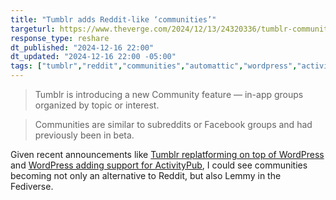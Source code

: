 ```yaml
---
title: "Tumblr adds Reddit-like ‘communities’"
targeturl: https://www.theverge.com/2024/12/13/24320336/tumblr-communities-reddit-topics-groups
response_type: reshare
dt_published: "2024-12-16 22:00"
dt_updated: "2024-12-16 22:00 -05:00"
tags: ["tumblr","reddit","communities","automattic","wordpress","activitypub","fediverse","lemmy"]
---
```


> Tumblr is introducing a new Community feature — in-app groups organized by topic or interest.

> Communities are similar to subreddits or Facebook groups and had previously been in beta.

Given recent announcements like [Tumblr replatforming on top of WordPress](/notes/shipping-wordpress-tumblr/) and [WordPress adding support for ActivityPub](/responses/wordpress-activitypub-plugin/), I could see communities becoming not only an alternative to Reddit, but also Lemmy in the Fediverse. 
